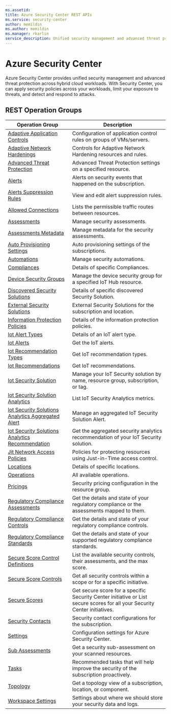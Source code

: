 ```yaml
---
ms.assetid: 
title: Azure Security Center REST APIs
ms.service: security-center
author: memildin
ms.author: memildin
ms.manager: rkarlin
service_description: Unified security management and advanced threat protection across hybrid cloud workloads
---
```



# Azure Security Center

Azure Security Center provides unified security management and advanced threat protection across hybrid cloud workloads. With Security Center, you can apply security policies across your workloads, limit your exposure to threats, and detect and respond to attacks.

## REST Operation Groups


| Operation Group | Description |
|---|---|
| [Adaptive Application Controls](../../docs-ref-autogen/securitycenter/Adaptive-Application-Controls.yml) | Configuration of application control rules on groups of VMs/servers.|
| [Adaptive Network Hardenings](../../docs-ref-autogen/securitycenter/Adaptive-Network-Hardenings.yml) | Controls for Adaptive Network Hardening resources and rules.|
| [Advanced Threat Protection](../../docs-ref-autogen/securitycenter/Advanced-Threat-Protection.yml) | Advanced Threat Protection settings on a specified resource.|
| [Alerts](../../docs-ref-autogen/securitycenter/Alerts.yml) |Alerts on security events that happened on the subscription.|
| [Alerts Suppression Rules](../../docs-ref-autogen/securitycenter/Alerts-Suppression-Rules.yml.yml) | View and edit alert suppression rules.|
| [Allowed Connections](../../docs-ref-autogen/securitycenter/Allowed-Connections.yml) |Lists the permissible traffic routes between resources.|
| [Assessments](../../docs-ref-autogen/securitycenter/Assessments.yml) |Manage security assessments.|
| [Assessments Metadata](../../docs-ref-autogen/securitycenter/Assessments-Metadata.yml) |Manage metadata for the security assessments.|
| [Auto Provisioning Settings](../../docs-ref-autogen/securitycenter/Auto-Provisioning-Settings.yml) |Auto provisioning settings of the subscriptions.|
| [Automations](../../docs-ref-autogen/securitycenter/Automations.yml) |Manage security automations.|
| [Compliances](../../docs-ref-autogen/securitycenter/Compliances.yml) |Details of specific Compliances.|
| [Device Security Groups](../../docs-ref-autogen/securitycenter/Device-Security-Groups.yml) |Manage the device security group for a specified IoT Hub resource.|
| [Discovered Security Solutions](../../docs-ref-autogen/securitycenter/Discovered-Security-Solutions.yml) | Details of specific discovered Security Solution. |
| [External Security Solutions](../../docs-ref-autogen/securitycenter/External-Security-Solutions.yml) | External Security Solutions for the subscription and location. |
| [Information Protection Policies](../../docs-ref-autogen/securitycenter/Information-Protection-Policies.yml) |Details of the information protection policies.|
| [lot Alert Types](../../docs-ref-autogen/securitycenter/Iot-Alert-Types.yml) | Details of an IoT alert type. |
| [lot Alerts](../../docs-ref-autogen/securitycenter/Iot-Alerts.yml) | Get the IoT alerts. |
| [lot Recommendation Types](../../docs-ref-autogen/securitycenter/Iot-Recommendation-Types.yml) | Get IoT recommendation types. |
| [lot Recommendations](../../docs-ref-autogen/securitycenter/Iot-Recommendations.yml) | Get IoT recommendations. |
| [lot Security Solution](https://docs.microsoft.com/rest/api/securitycenter/iotsecuritysolution) |Manage your IoT Security solution by name, resource group, subscription, or tag.|
| [lot Security Solution Analytics](https://docs.microsoft.com/rest/api/securitycenter/iotsecuritysolutionanalytics) |List IoT Security Analytics metrics.|
| [lot Security Solutions Analytics Aggregated Alert](https://docs.microsoft.com/rest/api/securitycenter/iotsecuritysolutionsanalyticsaggregatedalert) |Manage an aggregated IoT Security Solution Alert.|
| [lot Security Solutions Analytics Recommendation](https://docs.microsoft.com/rest/api/securitycenter/iotsecuritysolutionsanalyticsrecommendation) |Get the aggregated security analytics recommendation of your IoT Security solution.|
| [Jit Network Access Policies](../../docs-ref-autogen/securitycenter/Jit-Network-Access-Policies.yml) |Policies for protecting resources using Just-in-Time access control.|
| [Locations](../../docs-ref-autogen/securitycenter/Locations.yml)|Details of specific locations.|
| [Operations](../../docs-ref-autogen/securitycenter/Operations.yml)|All available operations.|
| [Pricings](../../docs-ref-autogen/securitycenter/Pricings.yml) | Security pricing configuration in the resource group. |
| [Regulatory Compliance Assessments](../../docs-ref-autogen/securitycenter/Regulatory-Compliance-Assessments.yml) |Get the details and state of your regulatory compliance or the assessments mapped to them.|
| [Regulatory Compliance Controls](../../docs-ref-autogen/securitycenter/Regulatory-Compliance-Controls.yml) |Get the details and state of your regulatory compliance controls.|
| [Regulatory Compliance Standards](../../docs-ref-autogen/securitycenter/Regulatory-Compliance-Standards.yml) |Get the details and state of your supported regulatory compliance standards.|
| [Secure Score Control Definitions](../../docs-ref-autogen/securitycenter/Secure-Score-Control-Definitions.yml) | List the available security controls, their assessments, and the max score. |
| [Secure Score Controls](../../docs-ref-autogen/securitycenter/Secure-Score-Controls.yml) | Get all security controls within a scope or for a specific initiative.|
| [Secure Scores](../../docs-ref-autogen/securitycenter/Secure-Scores.yml) | Get secure score for a specific Security Center initiative or List secure scores for all your Security Center initiatives.|
| [Security Contacts](../../docs-ref-autogen/securitycenter/Security-Contacts.yml) |Security contact configurations for the subscription.|
| [Settings](../../docs-ref-autogen/securitycenter/Settings.yml)|Configuration settings for Azure Security Center.|
| [Sub Assessments](../../docs-ref-autogen/securitycenter/Sub-Assessments.yml)|Get a security sub-assessment on your scanned resources.|
| [Tasks](../../docs-ref-autogen/securitycenter/Tasks.yml) |Recommended tasks that will help improve the security of the subscription proactively.|
| [Topology](../../docs-ref-autogen/securitycenter/Topology.yml) |Get a topology view of a subscription, location, or component.|
| [Workspace Settings](../../docs-ref-autogen/securitycenter/Workspace-Settings.yml) |Settings about where we should store your security data and logs.|